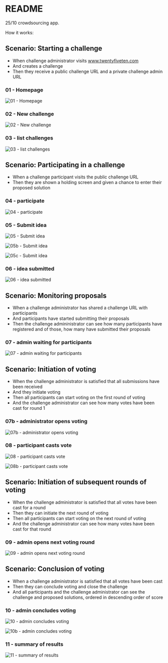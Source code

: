 # README

25/10 crowdsourcing app.

How it works:

## Scenario: Starting a challenge

- When challenge administrator visits www.twentyfiveten.com
- And creates a challenge
- Then they receive a public challenge URL and a private challenge admin URL

### 01 - Homepage

![01 - Homepage](docs/01%20-%20Homepage.png)

### 02 - New challenge

![02 - New challenge](docs/02%20-%20New%20challenge.png)

### 03 - list challenges

![03 - list challenges](docs/03%20-%20list%20challenges.png)

## Scenario: Participating in a challenge

- When a challenge participant visits the public challenge URL
- Then they are shown a holding screen and given a chance to enter their proposed solution

### 04 - participate

![04 - participate](docs/04%20-%20participate.png)

### 05 - Submit idea

![05 - Submit idea](docs/05%20-%20Submit%20idea.png)

![05b - Submit idea](docs/05b%20-%20Submit%20idea.png)

![05c - Submit idea](docs/05c%20-%20Submit%20idea.png)

### 06 - idea submitted

![06 - idea submitted](docs/06%20-%20idea%20submitted.png)

## Scenario: Monitoring proposals

- When a challenge administrator has shared a challenge URL with participants
- And participants have started submitting their proposals
- Then the challenge admininistrator can see how many participants have registered and of those, how many have submitted their proposals

### 07 - admin waiting for participants

![07 - admin waiting for participants](docs/07%20-%20admin%20waiting%20for%20participants.png)


## Scenario: Initiation of voting

- When the challenge administrator is satisfied that all submissions have been received
- And they initiate voting
- Then all participants can start voting on the first round of voting
- And the challenge administrator can see how many votes have been cast for round 1

### 07b - administrator opens voting

![07b - administrator opens voting](docs/07b%20-%20administrator%20opens%20voting.png)

### 08 - participant casts vote

![08 - participant casts vote](docs/08%20-%20participant%20casts%20vote.png)

![08b - participant casts vote](docs/08b%20-%20participant%20casts%20vote.png)

## Scenario: Initiation of subsequent rounds of voting

- When the challenge administrator is satisfied that all votes have been cast for a round
- Then they can initiate the next round of voting
- Then all participants can start voting on the next round of voting
- And the challenge administrator can see how many votes have been cast for that round

### 09 - admin opens next voting round

![09 - admin opens next voting round](docs/09%20-%20admin%20opens%20next%20voting%20round.png)

## Scenario: Conclusion of voting

- When a challenge administrator is satisfied that all votes have been cast
- Then they can conclude voting and close the challenge
- And all participants and the challenge administrator can see the challenge and proposed solutions, ordered in descending order of score


### 10 - admin concludes voting

![10 - admin concludes voting](docs/10%20-%20admin%20concludes%20voting.png)

![10b - admin concludes voting](docs/10b%20-%20admin%20concludes%20voting.png)

### 11 - summary of results

![11 - summary of results](docs/11%20-%20summary%20of%20results.png)

